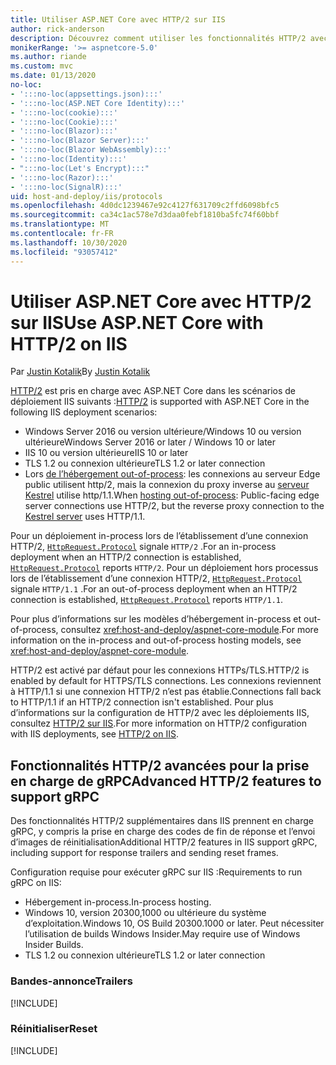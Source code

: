 ```yaml
---
title: Utiliser ASP.NET Core avec HTTP/2 sur IIS
author: rick-anderson
description: Découvrez comment utiliser les fonctionnalités HTTP/2 avec IIS.
monikerRange: '>= aspnetcore-5.0'
ms.author: riande
ms.custom: mvc
ms.date: 01/13/2020
no-loc:
- ':::no-loc(appsettings.json):::'
- ':::no-loc(ASP.NET Core Identity):::'
- ':::no-loc(cookie):::'
- ':::no-loc(Cookie):::'
- ':::no-loc(Blazor):::'
- ':::no-loc(Blazor Server):::'
- ':::no-loc(Blazor WebAssembly):::'
- ':::no-loc(Identity):::'
- ":::no-loc(Let's Encrypt):::"
- ':::no-loc(Razor):::'
- ':::no-loc(SignalR):::'
uid: host-and-deploy/iis/protocols
ms.openlocfilehash: 4d0dc1239467e92c4127f631709c2ffd6098bfc5
ms.sourcegitcommit: ca34c1ac578e7d3daa0febf1810ba5fc74f60bbf
ms.translationtype: MT
ms.contentlocale: fr-FR
ms.lasthandoff: 10/30/2020
ms.locfileid: "93057412"
---
```

# <a name="use-aspnet-core-with-http2-on-iis"></a><span data-ttu-id="6b9ef-103">Utiliser ASP.NET Core avec HTTP/2 sur IIS</span><span class="sxs-lookup"><span data-stu-id="6b9ef-103">Use ASP.NET Core with HTTP/2 on IIS</span></span>

<span data-ttu-id="6b9ef-104">Par [Justin Kotalik](https://github.com/jkotalik)</span><span class="sxs-lookup"><span data-stu-id="6b9ef-104">By [Justin Kotalik](https://github.com/jkotalik)</span></span>

<span data-ttu-id="6b9ef-105">[HTTP/2](https://httpwg.org/specs/rfc7540.html) est pris en charge avec ASP.NET Core dans les scénarios de déploiement IIS suivants :</span><span class="sxs-lookup"><span data-stu-id="6b9ef-105">[HTTP/2](https://httpwg.org/specs/rfc7540.html) is supported with ASP.NET Core in the following IIS deployment scenarios:</span></span>

* <span data-ttu-id="6b9ef-106">Windows Server 2016 ou version ultérieure/Windows 10 ou version ultérieure</span><span class="sxs-lookup"><span data-stu-id="6b9ef-106">Windows Server 2016 or later / Windows 10 or later</span></span>
* <span data-ttu-id="6b9ef-107">IIS 10 ou version ultérieure</span><span class="sxs-lookup"><span data-stu-id="6b9ef-107">IIS 10 or later</span></span>
* <span data-ttu-id="6b9ef-108">TLS 1.2 ou connexion ultérieure</span><span class="sxs-lookup"><span data-stu-id="6b9ef-108">TLS 1.2 or later connection</span></span>
* <span data-ttu-id="6b9ef-109">Lors [de l’hébergement out-of-process](xref:host-and-deploy/iis/index#out-of-process-hosting-model): les connexions au serveur Edge public utilisent http/2, mais la connexion du proxy inverse au [serveur Kestrel](xref:fundamentals/servers/kestrel) utilise http/1.1.</span><span class="sxs-lookup"><span data-stu-id="6b9ef-109">When [hosting out-of-process](xref:host-and-deploy/iis/index#out-of-process-hosting-model): Public-facing edge server connections use HTTP/2, but the reverse proxy connection to the [Kestrel server](xref:fundamentals/servers/kestrel) uses HTTP/1.1.</span></span>

<span data-ttu-id="6b9ef-110">Pour un déploiement in-process lors de l’établissement d’une connexion HTTP/2, [`HttpRequest.Protocol`](xref:Microsoft.AspNetCore.Http.HttpRequest.Protocol*) signale `HTTP/2` .</span><span class="sxs-lookup"><span data-stu-id="6b9ef-110">For an in-process deployment when an HTTP/2 connection is established, [`HttpRequest.Protocol`](xref:Microsoft.AspNetCore.Http.HttpRequest.Protocol*) reports `HTTP/2`.</span></span> <span data-ttu-id="6b9ef-111">Pour un déploiement hors processus lors de l’établissement d’une connexion HTTP/2, [`HttpRequest.Protocol`](xref:Microsoft.AspNetCore.Http.HttpRequest.Protocol*) signale `HTTP/1.1` .</span><span class="sxs-lookup"><span data-stu-id="6b9ef-111">For an out-of-process deployment when an HTTP/2 connection is established, [`HttpRequest.Protocol`](xref:Microsoft.AspNetCore.Http.HttpRequest.Protocol*) reports `HTTP/1.1`.</span></span>

<span data-ttu-id="6b9ef-112">Pour plus d’informations sur les modèles d’hébergement in-process et out-of-process, consultez <xref:host-and-deploy/aspnet-core-module>.</span><span class="sxs-lookup"><span data-stu-id="6b9ef-112">For more information on the in-process and out-of-process hosting models, see <xref:host-and-deploy/aspnet-core-module>.</span></span>

<span data-ttu-id="6b9ef-113">HTTP/2 est activé par défaut pour les connexions HTTPs/TLS.</span><span class="sxs-lookup"><span data-stu-id="6b9ef-113">HTTP/2 is enabled by default for HTTPS/TLS connections.</span></span> <span data-ttu-id="6b9ef-114">Les connexions reviennent à HTTP/1.1 si une connexion HTTP/2 n’est pas établie.</span><span class="sxs-lookup"><span data-stu-id="6b9ef-114">Connections fall back to HTTP/1.1 if an HTTP/2 connection isn't established.</span></span> <span data-ttu-id="6b9ef-115">Pour plus d’informations sur la configuration de HTTP/2 avec les déploiements IIS, consultez [HTTP/2 sur IIS](/iis/get-started/whats-new-in-iis-10/http2-on-iis).</span><span class="sxs-lookup"><span data-stu-id="6b9ef-115">For more information on HTTP/2 configuration with IIS deployments, see [HTTP/2 on IIS](/iis/get-started/whats-new-in-iis-10/http2-on-iis).</span></span>

## <a name="advanced-http2-features-to-support-grpc"></a><span data-ttu-id="6b9ef-116">Fonctionnalités HTTP/2 avancées pour la prise en charge de gRPC</span><span class="sxs-lookup"><span data-stu-id="6b9ef-116">Advanced HTTP/2 features to support gRPC</span></span>

<span data-ttu-id="6b9ef-117">Des fonctionnalités HTTP/2 supplémentaires dans IIS prennent en charge gRPC, y compris la prise en charge des codes de fin de réponse et l’envoi d’images de réinitialisation</span><span class="sxs-lookup"><span data-stu-id="6b9ef-117">Additional HTTP/2 features in IIS support gRPC, including support for response trailers and sending reset frames.</span></span>

<span data-ttu-id="6b9ef-118">Configuration requise pour exécuter gRPC sur IIS :</span><span class="sxs-lookup"><span data-stu-id="6b9ef-118">Requirements to run gRPC on IIS:</span></span>

* <span data-ttu-id="6b9ef-119">Hébergement in-process.</span><span class="sxs-lookup"><span data-stu-id="6b9ef-119">In-process hosting.</span></span>
* <span data-ttu-id="6b9ef-120">Windows 10, version 20300,1000 ou ultérieure du système d’exploitation.</span><span class="sxs-lookup"><span data-stu-id="6b9ef-120">Windows 10, OS Build 20300.1000 or later.</span></span> <span data-ttu-id="6b9ef-121">Peut nécessiter l’utilisation de builds Windows Insider.</span><span class="sxs-lookup"><span data-stu-id="6b9ef-121">May require use of Windows Insider Builds.</span></span>
* <span data-ttu-id="6b9ef-122">TLS 1.2 ou connexion ultérieure</span><span class="sxs-lookup"><span data-stu-id="6b9ef-122">TLS 1.2 or later connection</span></span>

### <a name="trailers"></a><span data-ttu-id="6b9ef-123">Bandes-annonce</span><span class="sxs-lookup"><span data-stu-id="6b9ef-123">Trailers</span></span>

[!INCLUDE[](~/includes/trailers.md)]

### <a name="reset"></a><span data-ttu-id="6b9ef-124">Réinitialiser</span><span class="sxs-lookup"><span data-stu-id="6b9ef-124">Reset</span></span>

[!INCLUDE[](~/includes/reset.md)]
